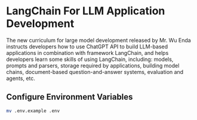 # LangChain For LLM Application Development
The new curriculum for large model development released by Mr. Wu Enda instructs developers how to use ChatGPT API to build LLM-based applications in combination with framework LangChain, and helps developers learn some skills of using LangChain, including: models, prompts and parsers, storage required by applications, building model chains, document-based question-and-answer systems, evaluation and agents, etc.

## Configure Environment Variables
```bash
mv .env.example .env
```


